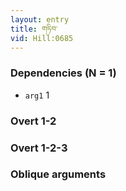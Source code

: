 ```yaml
---
layout: entry
title: གཏིབ་
vid: Hill:0685
---
```

### Dependencies (N = 1)
* `arg1` 1


### Overt 1-2


### Overt 1-2-3


### Oblique arguments
